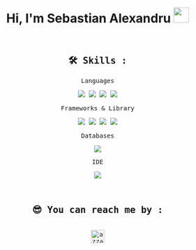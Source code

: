 <h1 align="center">Hi, I'm Sebastian Alexandru <img src="https://media.giphy.com/media/hvRJCLFzcasrR4ia7z/giphy.gif" width="35"></h1>

&nbsp;

<div>
  <samp>
    <h2 align="center">🛠 Skills :</h2>
    <p align="center"> Languages </p>
    <p align="center">
    <img src="https://img.shields.io/badge/-JavaScript-E8CF14?logo=javascript&logoColor=white">
      <img src="https://img.shields.io/badge/-NodeJS-green?logo=nodeJS&logoColor=white">
      <img src="https://img.shields.io/badge/-HTML5-E34F26?logo=html5&logoColor=white">
      <img src="https://img.shields.io/badge/-CSS3-1572B6?logo=css3&logoColor=white">
    </p>
    <p align="center"> Frameworks & Library </p>
    <p align="center">
    <img src="https://img.shields.io/badge/-ReactJs-61DAFB?logo=react&logoColor=white&style=plastic">
    <img src="https://img.shields.io/badge/-ReactNative-61DAFB?logo=react&logoColor=white&style=plastic">
      <img src="https://img.shields.io/badge/-express.JS-black?logo=express&logoColor=white">
      <img src="https://img.shields.io/badge/-Postman-orange?logo=postman&logoColor=white">
    </p>
    <p align="center"> Databases </p>
    <p align="center">
      <img src="https://img.shields.io/badge/-MangoDB-green?logo=MongoDB&logoColor=white">
    </p>
    <p align="center"> IDE </p>
    <p align="center">
      <img src="https://img.shields.io/badge/Visual_Studio_Code-0078D4?style=for-the-badge&logo=visual%20studio%20code&logoColor=white">
    </p>
  </samp>
</div>

&nbsp;

<div>
  <samp>
    <h2 align="center">😎 You can reach me by :</h2>
    <p align="center">
      <br/>
      <a href="https://www.linkedin.com/in/sebastian-alexandru-a1022726b/" target="blank"><img align="center"
         src="https://img.shields.io/badge/linkedin-%231DA1F2.svg?style=for-the-badge&logo=linkedin&logoColor=white"
         alt="azzar" height="30"/></a>
    </p>
  </samp>
</div>
